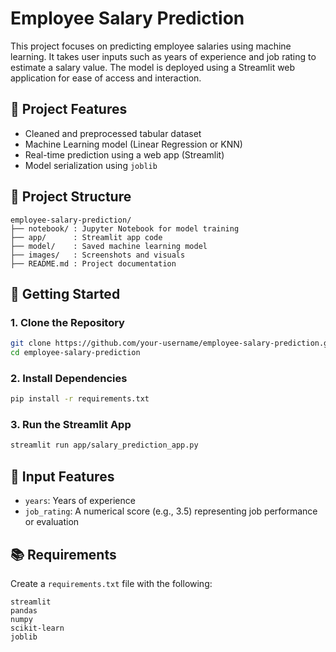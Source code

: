 
# Employee Salary Prediction

This project focuses on predicting employee salaries using machine learning. It takes user inputs such as years of experience and job rating to estimate a salary value. The model is deployed using a Streamlit web application for ease of access and interaction.

## 📌 Project Features
- Cleaned and preprocessed tabular dataset
- Machine Learning model (Linear Regression or KNN)
- Real-time prediction using a web app (Streamlit)
- Model serialization using `joblib`

## 📂 Project Structure
```
employee-salary-prediction/
├── notebook/ : Jupyter Notebook for model training
├── app/      : Streamlit app code
├── model/    : Saved machine learning model
├── images/   : Screenshots and visuals
├── README.md : Project documentation
```

## 🚀 Getting Started

### 1. Clone the Repository
```bash
git clone https://github.com/your-username/employee-salary-prediction.git
cd employee-salary-prediction
```

### 2. Install Dependencies
```bash
pip install -r requirements.txt
```

### 3. Run the Streamlit App
```bash
streamlit run app/salary_prediction_app.py
```

## 🧠 Input Features
- `years`: Years of experience
- `job_rating`: A numerical score (e.g., 3.5) representing job performance or evaluation

## 📚 Requirements
Create a `requirements.txt` file with the following:
```
streamlit
pandas
numpy
scikit-learn
joblib
```


